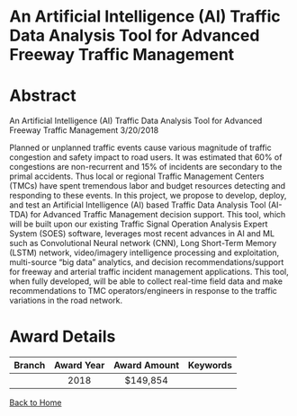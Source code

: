 
An Artificial Intelligence (AI) Traffic Data Analysis Tool for Advanced Freeway Traffic Management
==================================================================================================

# Abstract


An Artificial Intelligence (AI) Traffic Data Analysis Tool for Advanced Freeway Traffic Management   3/20/2018

Planned or unplanned traffic events cause various magnitude of traffic congestion and safety impact to road users.  It was estimated that 60% of congestions are non-recurrent and 15% of incidents are secondary to the primal accidents.  Thus local or regional Traffic Management Centers (TMCs) have spent tremendous labor and budget resources detecting and responding to these events.  In this project, we propose to develop, deploy, and test an Artificial Intelligence (AI) based Traffic Data Analysis Tool (AI-TDA) for Advanced Traffic Management decision support.  This tool, which will be built upon our existing Traffic Signal Operation Analysis Expert System (SOES) software, leverages most recent advances in AI and ML such as Convolutional Neural network (CNN), Long Short-Term Memory (LSTM) network, video/imagery intelligence processing and exploitation, multi-source “big data” analytics, and decision recommendations/support for freeway and arterial traffic incident management applications.  This tool, when fully developed, will be able to collect real-time field data and make recommendations to TMC operators/engineers in response to the traffic variations in the road network.  

# Award Details

|Branch|Award Year|Award Amount|Keywords|
| :---: | :---: | :---: | :---: |
||2018|$149,854||
  
  


[Back to Home](https://github.com/chrischow/dod_sbir_awards/Reports/JT/#390)